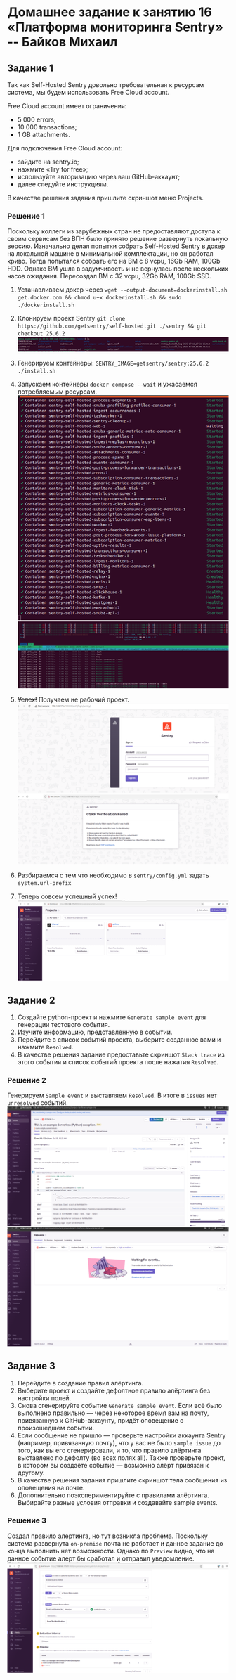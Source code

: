 # Домашнее задание к занятию 16 «Платформа мониторинга Sentry» -- Байков Михаил

## Задание 1

Так как Self-Hosted Sentry довольно требовательная к ресурсам система, мы будем использовать Free Сloud account.

Free Cloud account имеет ограничения:

- 5 000 errors;
- 10 000 transactions;
- 1 GB attachments.

Для подключения Free Cloud account:

- зайдите на sentry.io;
- нажмите «Try for free»;
- используйте авторизацию через ваш GitHub-аккаунт;
- далее следуйте инструкциям.

В качестве решения задания пришлите скриншот меню Projects.

### Решение 1
Поскольку коллеги из зарубежных стран не предоставляют доступа к своим сервисам без ВПН было принято решение развернуть локальную версию. Изначально делал попытки собрать 
Self-Hosted Sentry в докер на локальной машине в минимальной комплектации, но он работал криво. Тогда попытался собрать его на ВМ с 8 vcpu, 16Gb RAM, 100Gb HDD. 
Однако ВМ ушла в задумчивость и не вернулась после нескольких часов ожидания. Пересоздал ВМ с 32 vcpu, 32Gb RAM, 100Gb SSD.
1. Устанавливаем докер через `wget --output-document=dockerinstall.sh get.docker.com && chmod u+x dockerinstall.sh && sudo ./dockerinstall.sh`
2. Клонируем проект Sentry `git clone https://github.com/getsentry/self-hosted.git ./sentry && git checkout 25.6.2`
![git_clone](img/01.png)
3. Генерируем контейнеры: `SENTRY_IMAGE=getsentry/sentry:25.6.2 ./install.sh`
4. Запускаем контейнеры `docker compose --wait` и ужасаемся потребляемым ресурсам.
![run](img/02.png)
![resources](img/03.png)

5. ~~Успех!~~ Получаем не рабочий проект.
![login](img/04.png)
![error](img/05.png)
6. Разбираемся с тем что необходимо в `sentry/config.yml` задать `system.url-prefix`
7. Теперь совсем успешный успех!
![success](img/06.png)

## Задание 2

1. Создайте python-проект и нажмите `Generate sample event` для генерации тестового события.
2. Изучите информацию, представленную в событии.
3. Перейдите в список событий проекта, выберите созданное вами и нажмите `Resolved`.
4. В качестве решения задание предоставьте скриншот `Stack trace` из этого события и список событий проекта после нажатия `Resolved`.

### Решение 2
Генерируем `Sample event` и выставляем `Resolved`. В итоге в `issues` нет `unresolved` событий.
![stack_trace](img/07.png)
![no_unresolved](img/08.png)


## Задание 3

1. Перейдите в создание правил алёртинга.
2. Выберите проект и создайте дефолтное правило алёртинга без настройки полей.
3. Снова сгенерируйте событие `Generate sample event`.
Если всё было выполнено правильно — через некоторое время вам на почту, привязанную к GitHub-аккаунту, придёт оповещение о произошедшем событии.
4. Если сообщение не пришло — проверьте настройки аккаунта Sentry (например, привязанную почту), что у вас не было 
`sample issue` до того, как вы его сгенерировали, и то, что правило алёртинга выставлено по дефолту (во всех полях all).
Также проверьте проект, в котором вы создаёте событие — возможно алёрт привязан к другому.
5. В качестве решения задания пришлите скриншот тела сообщения из оповещения на почте.
6. Дополнительно поэкспериментируйте с правилами алёртинга. Выбирайте разные условия отправки и создавайте sample events. 

### Решение 3
Создал правило алертинга, но тут возникла проблема. Поскольку система развернута `on-premise` почта не работает и данное задание до конца выполнить нет возможности.
Однако по `Preview` видно, что на данное событие алерт бы сработал и отправил уведомление.
![alert_preview](img/09.png)
